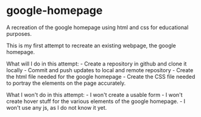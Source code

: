 # google-homepage
A recreation of the google homepage using html and css for educational purposes.

This is my first attempt to recreate an existing webpage, the google homepage. 

What will I do in this attempt: 
    - Create a repository in github and clone it locally
    - Commit and push updates to local and remote repository
    - Create the html file needed for the google homepage
    - Create the CSS file needed to portray the elements on the page accurately.

What I won't do in this attempt: 
    - I won't create a usable form 
    - I won't create hover stuff for the various elements of the google homepage.
    - I won't use any js, as I do not know it yet. 